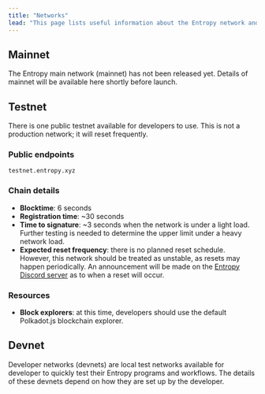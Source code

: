 ```yaml
---
title: "Networks"
lead: "This page lists useful information about the Entropy network and all available test networks (testnets)."
---
```


## Mainnet

The Entropy main network (mainnet) has not been released yet. Details of mainnet will be available here shortly before launch.

## Testnet

There is one public testnet available for developers to use. This is not a production network; it will reset frequently.

### Public endpoints

```plaintext
testnet.entropy.xyz
```

### Chain details

- **Blocktime**: 6 seconds
- **Registration time**: ~30 seconds
- **Time to signature**: ~3 seconds when the network is under a light load. Further testing is needed to determine the upper limit under a heavy network load.
- **Expected reset frequency**: there is no planned reset schedule. However, this network should be treated as unstable, as resets may happen periodically. An announcement will be made on the [Entropy Discord server](https://discord.gg/zVpFC7ep) as to when a reset will occur.

### Resources

- **Block explorers**: at this time, developers should use the default Polkadot.js blockchain explorer.

## Devnet

Developer networks (devnets) are local test networks available for developer to quickly test their Entropy programs and workflows. The details of these devnets depend on how they are set up by the developer.
